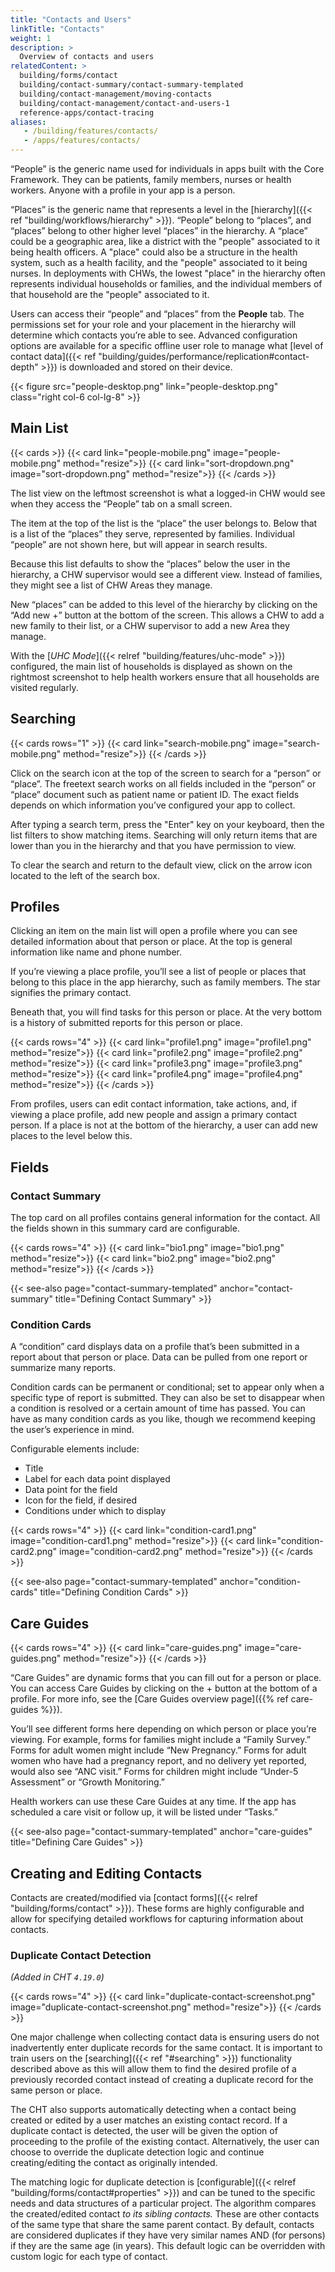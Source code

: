 ```yaml
---
title: "Contacts and Users"
linkTitle: "Contacts"
weight: 1
description: >
  Overview of contacts and users
relatedContent: >
  building/forms/contact
  building/contact-summary/contact-summary-templated
  building/contact-management/moving-contacts
  building/contact-management/contact-and-users-1
  reference-apps/contact-tracing
aliases:
   - /building/features/contacts/
   - /apps/features/contacts/
---
```

<!-- ## Contacts: Person and Family Profiles -->
<!-- TODO Refine screenshots, and add desktop view. -->

“People” is the generic name used for individuals in apps built with the Core Framework. They can be patients, family members, nurses or health workers. Anyone with a profile in your app is a person.

“Places” is the generic name that represents a level in the [hierarchy]({{< ref "building/workflows/hierarchy" >}}). “People” belong to “places”, and “places” belong to other higher level “places” in the hierarchy. A “place” could be a geographic area, like a district with the "people" associated to it being health officers. A "place" could also be a structure in the health system, such as a health facility, and the "people" associated to it being nurses. In deployments with CHWs, the lowest "place" in the hierarchy often represents individual households or families, and the individual members of that household are the "people" associated to it.

Users can access their “people” and “places” from the **People** tab. The permissions set for your role and your placement in the hierarchy will determine which contacts you’re able to see. Advanced configuration options are available for a specific offline user role to manage what [level of contact data]({{< ref "building/guides/performance/replication#contact-depth" >}}) is downloaded and stored on their device.


{{< figure src="people-desktop.png" link="people-desktop.png" class="right col-6 col-lg-8" >}}

## Main List

{{< cards >}}
{{< card link="people-mobile.png" image="people-mobile.png"  method="resize">}}
{{< card link="sort-dropdown.png" image="sort-dropdown.png"  method="resize">}}
{{< /cards >}}


The list view on the leftmost screenshot is what a logged-in CHW would see when they access the “People” tab on a small screen.

The item at the top of the list is the “place” the user belongs to. Below that is a list of the “places” they serve, represented by families. Individual “people” are not shown here, but will appear in search results.

Because this list defaults to show the “places” below the user in the hierarchy, a CHW supervisor would see a different view. Instead of families, they might see a list of CHW Areas they manage.

New “places” can be added to this level of the hierarchy by clicking on the “Add new +” button at the bottom of the screen. This allows a CHW to add a new family to their list, or a CHW supervisor to add a new Area they manage.

With the [_UHC Mode_]({{< relref "building/features/uhc-mode" >}}) configured, the main list of households is displayed as shown on the rightmost screenshot to help health workers ensure that all households are visited regularly.

## Searching

{{< cards rows="1" >}}
{{< card link="search-mobile.png" image="search-mobile.png"  method="resize">}}
{{< /cards >}}

Click on the search icon at the top of the screen to search for a “person” or “place”. The freetext search works on all fields included in the “person” or “place” document such as patient name or patient ID. The exact fields depends on which information you’ve configured your app to collect.

After typing a search term, press the "Enter" key on your keyboard, then the list filters to show matching items. Searching will only return items that are lower than you in the hierarchy and that you have permission to view.

To clear the search and return to the default view, click on the arrow icon located to the left of the search box.

## Profiles

Clicking an item on the main list will open a profile where you can see detailed information about that person or place. At the top is general information like name and phone number.

If you’re viewing a place profile, you’ll see a list of people or places that belong to this place in the app hierarchy, such as family members. The star signifies the primary contact.

Beneath that, you will find tasks for this person or place. At the very bottom is a history of submitted reports for this person or place.

{{< cards rows="4" >}}
{{< card link="profile1.png" image="profile1.png"  method="resize">}}
{{< card link="profile2.png" image="profile2.png"  method="resize">}}
{{< card link="profile3.png" image="profile3.png"  method="resize">}}
{{< card link="profile4.png" image="profile4.png"  method="resize">}}
{{< /cards >}}

From profiles, users can edit contact information, take actions, and, if viewing a place profile, add new people and assign a primary contact person. If a place is not at the bottom of the hierarchy, a user can add new places to the level below this.

## Fields

### Contact Summary

The top card on all profiles contains general information for the contact. All the fields shown in this summary card are configurable.

{{< cards rows="4" >}}
{{< card link="bio1.png" image="bio1.png"  method="resize">}}
{{< card link="bio2.png" image="bio2.png"  method="resize">}}
{{< /cards >}}


{{< see-also page="contact-summary-templated" anchor="contact-summary" title="Defining Contact Summary" >}}

### Condition Cards

A “condition” card displays data on a profile that’s been submitted in a report about that person or place. Data can be pulled from one report or summarize many reports.

Condition cards can be permanent or conditional; set to appear only when a specific type of report is submitted. They can also be set to disappear when a condition is resolved or a certain amount of time has passed. You can have as many condition cards as you like, though we recommend keeping the user’s experience in mind.

Configurable elements include:
- Title
- Label for each data point displayed
- Data point for the field
- Icon for the field, if desired
- Conditions under which to display

{{< cards rows="4" >}}
{{< card link="condition-card1.png" image="condition-card1.png"  method="resize">}}
{{< card link="condition-card2.png" image="condition-card2.png"  method="resize">}}
{{< /cards >}}

{{< see-also page="contact-summary-templated" anchor="condition-cards" title="Defining Condition Cards" >}}


## Care Guides
<!-- todo: Resolve Care Guides vs Actions -->

{{< cards rows="4" >}}
{{< card link="care-guides.png" image="care-guides.png"  method="resize">}}
{{< /cards >}}


“Care Guides” are dynamic forms that you can fill out for a person or place. You can access Care Guides by clicking on the + button at the bottom of a profile. For more info, see the [Care Guides overview page]({{% ref care-guides %}}).

You’ll see different forms here depending on which person or place you’re viewing. For example, forms for families might include a “Family Survey.” Forms for adult women might include “New Pregnancy.” Forms for adult women who have had a pregnancy report, and no delivery yet reported, would also see “ANC visit.” Forms for children might include “Under-5 Assessment” or “Growth Monitoring.”

Health workers can use these Care Guides at any time. If the app has scheduled a care visit or follow up, it will be listed under “Tasks.”

{{< see-also page="contact-summary-templated" anchor="care-guides" title="Defining Care Guides" >}}


## Creating and Editing Contacts

Contacts are created/modified via [contact forms]({{< relref "building/forms/contact" >}}). These forms are highly configurable and allow for specifying detailed workflows for capturing information about contacts.

### Duplicate Contact Detection

_(Added in CHT `4.19.0`)_

{{< cards rows="4" >}}
{{< card link="duplicate-contact-screenshot.png" image="duplicate-contact-screenshot.png"  method="resize">}}
{{< /cards >}}

One major challenge when collecting contact data is ensuring users do not inadvertently enter duplicate records for the same contact. It is important to train users on the [searching]({{< ref "#searching" >}}) functionality described above as this will allow them to find the desired profile of a previously recorded contact instead of creating a duplicate record for the same person or place.

 The CHT also supports automatically detecting when a contact being created or edited by a user matches an existing contact record. If a duplicate contact is detected, the user will be given the option of proceeding to the profile of the existing contact. Alternatively, the user can choose to override the duplicate detection logic and continue creating/editing the contact as originally intended.

The matching logic for duplicate detection is [configurable]({{< relref "building/forms/contact#properties" >}}) and can be tuned to the specific needs and data structures of a particular project. The algorithm compares the created/edited contact _to its sibling contacts._ These are other contacts of the same type that share the same parent contact. By default, contacts are considered duplicates if they have very similar names AND (for persons) if they are the same age (in years). This default logic can be overridden with custom logic for each type of contact.


